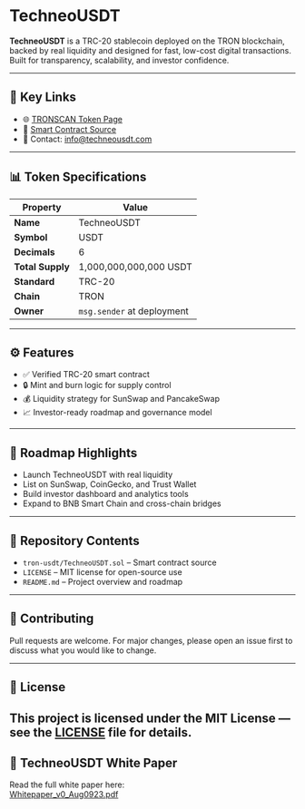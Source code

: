 # TechneoUSDT

**TechneoUSDT** is a TRC-20 stablecoin deployed on the TRON blockchain, backed by real liquidity and designed for fast, low-cost digital transactions. Built for transparency, scalability, and investor confidence.

---

## 🔗 Key Links

- 🌐 [TRONSCAN Token Page](https://tronscan.org/#/token20/TBm9y34PWdacMNvgzqFoevBpScJ9pSp8nc)  
- 📜 [Smart Contract Source](./tron-usdt/TechneoUSDT.sol)  
- 📣 Contact: info@techneousdt.com

---

## 📊 Token Specifications

| Property       | Value                      |
|----------------|----------------------------|
| **Name**       | TechneoUSDT                |
| **Symbol**     | USDT                       |
| **Decimals**   | 6                          |
| **Total Supply** | 1,000,000,000,000 USDT     |
| **Standard**   | TRC-20                     |
| **Chain**      | TRON                       |
| **Owner**      | `msg.sender` at deployment |

---

## ⚙️ Features

- ✅ Verified TRC-20 smart contract
- 🔒 Mint and burn logic for supply control
- 💰 Liquidity strategy for SunSwap and PancakeSwap
- 📈 Investor-ready roadmap and governance model

---

## 🚀 Roadmap Highlights

- Launch TechneoUSDT with real liquidity
- List on SunSwap, CoinGecko, and Trust Wallet
- Build investor dashboard and analytics tools
- Expand to BNB Smart Chain and cross-chain bridges

---

## 📁 Repository Contents

- `tron-usdt/TechneoUSDT.sol` – Smart contract source
- `LICENSE` – MIT license for open-source use
- `README.md` – Project overview and roadmap

---

## 🤝 Contributing

Pull requests are welcome. For major changes, please open an issue first to discuss what you would like to change.

---

## 📜 License

This project is licensed under the MIT License — see the [LICENSE](./LICENSE) file for details.
---

## 📄 TechneoUSDT White Paper

Read the full white paper here:  
[Whitepaper_v0_Aug0923.pdf](https://github.com/techneousdt/Whitepaper_v0_Aug0923.pdf)



